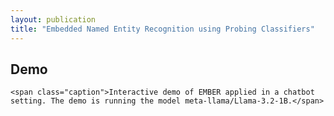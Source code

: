 ```yaml
---
layout: publication
title: "Embedded Named Entity Recognition using Probing Classifiers"
---
```


<h2>Demo</h2>

<div class="image-caption">

  <script
	type="module"
	src="https://gradio.s3-us-west-2.amazonaws.com/5.31.0/gradio.js"
></script>

<gradio-app src="https://nicpopovic-ember-chat.hf.space"></gradio-app>


  <script>
    function adjustIframeHeight() {
      const iframe = document.querySelector('.frame');
      if (window.innerWidth <= 452) {
        iframe.style.height = '730px'; // Set height to 750px for mobile
      } else {
        iframe.style.height = '620px'; // Default height for larger screens
      }
    }

    // Adjust iframe height on load and when the window is resized
    window.onload = adjustIframeHeight;
    window.onresize = adjustIframeHeight;
  </script>
    <span class="caption">Interactive demo of EMBER applied in a chatbot setting. The demo is running the model meta-llama/Llama-3.2-1B.</span>
</div>
